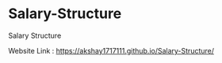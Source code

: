 # Salary-Structure
Salary Structure

Website Link : https://akshay1717111.github.io/Salary-Structure/
